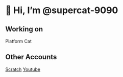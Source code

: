 👋 Hi, I’m @supercat-9090
=======================
Working on
-----------------------
Platform Cat

Other Accounts
-----------------------
[Scratch](https://scratch.mit.edu/users/supercat9090)
[Youtube](https://youtube.com/@supercat9090?feature=shared)
<!---
supercat-9090/supercat-9090 is a ✨ special ✨ repository because its `README.md` (this file) appears on your GitHub profile.
You can click the Preview link to take a look at your changes.
--->
